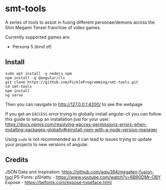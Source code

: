 # smt-tools

A series of tools to assist in fusing different personae/demons across the Shin Megami Tensei franchise of video games.

Currently supported games are:

-   Persona 5 (kind of)

## Install

```
sudo apt install -y nodejs npm
npm install -g @angular/cli
git clone https://github.com/PickleProgramming/smt-tools.git
cd smt-tools
npm install
ng serve
```

Then you can navigate to http://127.0.0.1:4200/ to see the webpage

If you get an `EACCESS` error trying to globally install angular-cli you can follow this guide to setup an installation just for your user: https://docs.npmjs.com/resolving-eacces-permissions-errors-when-installing-packages-globally#reinstall-npm-with-a-node-version-manager

Using `sudo` is not recommended as it can lead to issues trying to update your projects to new versions of angular.

## Credits

JSON Data and Inspiration: https://github.com/aqiu384/megaten-fusion-tool
P5-Fonts:
p5Hatty - https://www.youtube.com/watch?v=6B90DMr-OBY
Expose - https://befonts.com/expose-typeface.html
